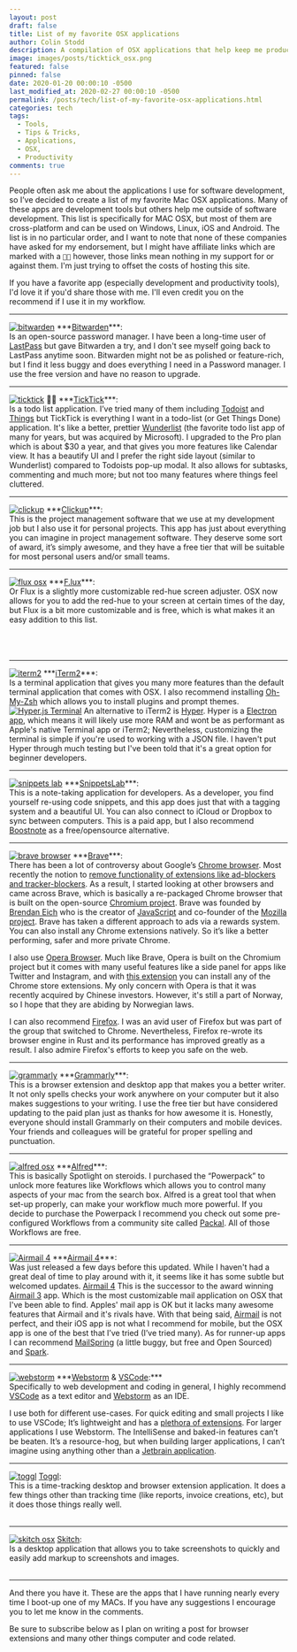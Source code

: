 ```yaml
---
layout: post
draft: false
title: List of my favorite OSX applications
author: Colin Stodd
description: A compilation of OSX applications that help keep me productive and organized.
image: images/posts/ticktick_osx.png
featured: false
pinned: false
date: 2020-01-20 00:00:10 -0500
last_modified_at: 2020-02-27 00:00:10 -0500
permalink: /posts/tech/list-of-my-favorite-osx-applications.html
categories: tech
tags:
  - Tools,
  - Tips & Tricks,
  - Applications,
  - OSX,
  - Productivity
comments: true
---
```


People often ask me about the applications I use for software development, so I’ve decided to create a list of my favorite Mac OSX applications. Many of these apps are development tools but others help me outside of software development.  This list is specifically for MAC OSX, but most of them are cross-platform and can be used on Windows, Linux, iOS and Android. The list is in no particular order, and I want to note that none of these companies have asked for my endorsement, but I might have affiliate links which are marked with a  `👍🏼`  however, those links mean nothing in my support for or against them. I'm just trying to offset the costs of hosting this site.

If you have a favorite app (especially development and productivity tools), I'd love it if you'd share those with me. I'll even credit you on the recommend if I use it in my workflow.

<hr>

<span class="image right">
<a href="https://bitwarden.com/" target="_blank" rel="noopener" title="Bitwarden"><img loading="lazy" src="https://upload.wikimedia.org/wikipedia/commons/d/d0/Bitwarden_Desktop_MacOS.png" alt="bitwarden"></a>
</span>
***<a href="https://bitwarden.com/" target="_blank" rel="noopener">Bitwarden</a>***:<br/>Is an open-source password manager. I have been a long-time user of <a href="https://www.lastpass.com/" target="_blank" rel="noopener">LastPass</a> but gave Bitwarden a try, and I don't see myself going back to LastPass anytime soon. Bitwarden might not be as polished or feature-rich, but I find it less buggy and does everything I need in a Password manager. I use the free version and have no reason to upgrade.


<hr>

<span class="image right">
<a href="https://ticktick.com/zFVY6?u=f3ea6096978047d59510318bf36b8a0b" target="_blank" rel="noopener" title="TickTick"><img loading="lazy" src="/images/posts/ticktick_osx.png" alt="ticktick"></a>
</span>
👍🏼&nbsp;***<a href="https://ticktick.com/zFVY6?u=f3ea6096978047d59510318bf36b8a0b" target="_blank" rel="noopener">TickTick</a>***:<br/>Is a todo list application. I’ve tried many of them including <a href="https://todoist.com" target="_blank" rel="noopener">Todoist</a> and <a href="https://culturedcode.com/things/" target="_blank" rel="noopener">Things</a> but TickTick is everything I want in a todo-list (or Get Things Done) application. It's like a better, prettier <a href="https://www.wunderlist.com/" target="_blank" rel="noopener">Wunderlist</a> (the favorite todo list app of many for years, but was acquired by Microsoft). I upgraded to the Pro plan which is about $30 a year, and that gives you more features like Calendar view. It has a beautify UI and I prefer the right side layout (similar to Wunderlist) compared to Todoists pop-up modal. It also allows for subtasks, commenting and much more; but not too many features where things feel cluttered.

<hr>

<span class="image right">
<a href="https://clickup.com" target="_blank" rel="noopener" title="Clickup"><img loading="lazy" src="https://software-advice.imgix.net/managed/products/screenshots/list_view_app_retina.png?auto=format&w=600&h=450" alt="clickup"></a>
</span>
***<a href="https://clickup.com" target="_blank" rel="noopener">Clickup</a>***:<br/>This is the project management software that we use at my development job but I also use it for personal projects. This app has just about everything you can imagine in project management software. They deserve some sort of award, it’s simply awesome, and they have a free tier that will be suitable for most personal users and/or small teams.

<hr>

<span class="image right">
<a href="https://justgetflux.com/" target="_blank" rel="noopener" title="f.lux"><img loading="lazy" src="/images/posts/f.lux.png" alt="flux osx" style="max-height:300px;"></a>
</span>
***<a href="https://justgetflux.com/" target="_blank" rel="noopener">F.lux</a>***:<br/> Or Flux is a slightly more customizable red-hue screen adjuster. OSX now allows for you to add the red-hue to your screen at certain times of the day, but Flux is a bit more customizable and is free, which is what makes it an easy addition to this list.
<br/>
<br/>
<br/>
<br/>

<hr>
<span class="image right">
<a href="https://iterm2.com/" target='_blank' rel='noopener' title='iTerm 2'><img loading="lazy" src="https://miro.medium.com/max/3200/1*6ZbzPhOo4jchV4DzkA3beQ.png" alt="iterm2"></a>
</span>
***<a href="https://iterm2.com/" target="_blank" rel="noopener">iTerm2</a>***:<br/> Is a terminal application that gives you many more features than the default terminal application that comes with OSX. I also recommend installing <a href="https://ohmyz.sh/" target="_blank" rel="noopener">Oh-My-Zsh</a> which allows you to install plugins and prompt themes.

<span class="image right">
<a href="https://hyper.is" target='_blank' rel='noopener' title='Hyper Terminal'><img loading="lazy" src="/images/posts/hyper.png" alt="Hyper.js Terminal"></a>
</span>
An alternative to iTerm2 is <a href="https://hyper.is" target="_blank" rel="noopener" title="Hyper.is">Hyper</a>. Hyper is a <a href="https://www.electronjs.org/" target="_blank" rel="noopener" title="Electron App">Electron app</a>, which means it will likely use more RAM and wont be as performant as Apple's native Terminal app or iTerm2; Nevertheless, customizing the terminal is simple if you're used to working with a JSON file. I haven't put Hyper through much testing but I've been told that it's a great option for beginner developers.

<br/>

<hr>

<span class="image right">
<a href="https://apps.apple.com/us/app/snippetslab/id1006087419?mt=12" target='_blank' rel='noopener' title='Snippets Lab'><img loading="lazy" src="https://is2-ssl.mzstatic.com/image/thumb/Purple113/v4/8e/59/13/8e59137d-d322-41d5-309d-0e8366542cf1/pr_source.jpg/643x0w.jpg" alt="snippets lab"></a>
</span>
***<a href="https://apps.apple.com/us/app/snippetslab/id1006087419?mt=12" target="_blank" rel="noopener">SnippetsLab</a>***:<br/>This is a note-taking application for developers. As a developer, you find yourself re-using code snippets, and this app does just that with a tagging system and a beautiful UI. You can also connect to iCloud or Dropbox to sync between computers. This is a paid app, but I also recommend <a href="https://boostnote.io/" target="_blank" rel="noopner">Boostnote</a> as a free/opensource alternative.

<hr>

<span class="image right">
<a href="https://brave.com/" target='_blank' rel='noopener' title='Brave Browser'><img loading="lazy" src="https://brave.com/wp-content/uploads/2018/10/a25he_image1.png" alt="brave browser"></a>
</span>
***<a href="https://brave.com/" target="_blank" rel="noopener">Brave</a>***:<br/>There has been a lot of controversy about Google’s <a href="https://www.google.com/chrome/" target="_blank" rel="noopener">Chrome browser</a>. Most recently the notion to <a href="https://www.wired.com/story/google-chrome-ad-blockers-extensions-api/" target="_blank" rel="noopener">remove functionality of extensions like ad-blockers and tracker-blockers</a>. As a result, I started looking at other browsers and came across Brave, which is basically a re-packaged Chrome browser that is built on the open-source <a href="https://www.chromium.org/" target="_blank" rel="noopener">Chromium project</a>. Brave was founded by <a href="https://en.wikipedia.org/wiki/Brendan_Eich" target="_blank" rel="noopener">Brendan Eich</a> who is the creator of <a href="https://en.wikipedia.org/wiki/JavaScript" target="_blank" rel="noopener">JavaScript</a> and co-founder of the <a href="https://www.mozilla.org/en-US/about/history/" target="_blank" rel="noopener">Mozilla project</a>. Brave has taken a different approach to ads via a rewards system. You can also install any Chrome extensions natively. So it’s like a better performing, safer and more private Chrome.

I also use <a href="https://www.opera.com/" target="_blank" rel="noopener">Opera Browser</a>. Much like Brave, Opera is built on the Chromium project but it comes with many useful features like a side panel for apps like Twitter and Instagram, and with <a href="https://colinstodd.com/posts/code/add-chrome-extensions-to-opera-browser.html" target="_top" rel="noopener">this extension</a> you can install any of the Chrome store extensions. My only concern with Opera is that it was recently acquired by Chinese investors. However, it's still a part of Norway, so I hope that they are abiding by Norwegian laws.

I can also recommend <a href="https://www.mozilla.org/en-US/firefox/" target="_blank" rel="noopener">Firefox</a>. I was an avid user of Firefox but was part of the group that switched to Chrome. Nevertheless, Firefox re-wrote its browser engine in Rust and its performance has improved greatly as a result. I also admire Firefox's efforts to keep you safe on the web.

<hr>

<span class="image right">
<a href="https://www.grammarly.com/" target='_blank' rel='noopener' title='Grammarly'><img loading="lazy" src="https://lh3.googleusercontent.com/JKWZYRe_7OkKz70IXaXv6TZdgBc2EKIT-AGANDQ0Kg_vDvuJv0ZRUmtro0Wx1FCVGbqpQ2JbOg=w640-h400-e365" alt="grammarly"></a>
</span>
***<a href="https://www.grammarly.com/" target="_blank" rel="noopener">Grammarly</a>***:<br/>This is a browser extension and desktop app that makes you a better writer. It not only spells checks your work anywhere on your computer but it also makes suggestions to your writing. I use the free tier but have considered updating to the paid plan just as thanks for how awesome it is. Honestly, everyone should install Grammarly on their computers and mobile devices. Your friends and colleagues will be grateful for proper spelling and punctuation.

<hr>

<span class="image right">
<a href="https://www.alfredapp.com/" target='_blank' rel='noopener' title='Alfred'><img loading="lazy" src="https://9to5mac.com/wp-content/uploads/sites/6/2017/03/friday-5-alfred-3.jpg?quality=82&strip=all&w=1600" alt="alfred osx"></a>
</span>
***<a href="https://www.alfredapp.com/" target="_blank" rel="noopener">Alfred</a>***:<br/>This is basically Spotlight on steroids. I purchased the “Powerpack” to unlock more features like Workflows which allows you to control many aspects of your mac from the search box. Alfred is a great tool that when set-up properly, can make your workflow much more powerful. If you decide to purchase the Powerpack I recommend you check out some pre-configured Workflows from a community site called <a href="http://www.packal.org/" target="_blank" rel="noopener">Packal</a>. All of those Workflows are free.

<hr>

<span class="image right">
<a href="https://airmailapp.com/" target='_blank' rel='noopener' title='Airmail 4'><img loading="lazy" src="https://is4-ssl.mzstatic.com/image/thumb/Purple124/v4/ef/e9/86/efe9868a-6246-44d1-0a50-dac5c2064b81/mzl.vdtpgelc.jpg/643x0w.jpg" alt="Airmail 4" title="Airmail 4"></a>
</span>
***<a href="https://airmailapp.com/" target="_blank" rel="noopener">Airmail 4</a>***:<br/> Was just released a few days before this updated. While I haven't had a great deal of time to play around with it, it seems like it has some subtle but welcomed updates. <a href="https://airmailapp.com/" target="_blank" rel="noopener">Airmail 4</a> This is the successor to the award winning <a href="https://airmailapp.com/">Airmail 3</a> app. Which is the most customizable mail application on OSX that I've been able to find. Apples' mail app is OK but it lacks many awesome features that Airmail and it's rivals have. With that being said, <a href="https://airmailapp.com/" target="_blank" rel="noopener">Airmail</a> is not perfect, and their iOS app is not what I recommend for mobile, but the OSX app is one of the best that I’ve tried (I’ve tried many). As for runner-up apps I can recommend <a href="https://getmailspring.com/" target="_blank" rel="noopener">MailSpring</a> (a little buggy, but free and Open Sourced) and <a href="https://sparkmailapp.com/" target="_blank" rel="noopener">Spark</a>.

<hr>

<span class="image right">
<a href="https://www.jetbrains.com/webstorm/" target='_blank' rel='noopener' title='Webstorm'><img loading="lazy" src="https://d3nmt5vlzunoa1.cloudfront.net/webstorm/files/2017/08/ionic-debug.png" alt="webstorm"></a>
</span>
***<a href="https://www.jetbrains.com/webstorm/" target="_blank" rel="noopener">Webstorm</a> & <a href="https://code.visualstudio.com/" target="_blank" rel="noopener">VSCode</a>:***<br/>
Specifically to web development and coding in general, I highly recommend <a href="https://code.visualstudio.com/" target="_blank" rel="noopener">VSCode</a> as a text editor and <a href="https://www.jetbrains.com/webstorm/" target="_blank" rel="noopener">Webstorm</a> as an IDE.

I use both for different use-cases. For quick editing and small projects I like to use VSCode; It’s lightweight and has a <a href="https://code.visualstudio.com/docs/editor/extension-gallery" target="_blank" rel="noopener">plethora of extensions</a>. For larger applications I use Webstorm. The IntelliSense and baked-in features can’t be beaten. It’s a resource-hog, but when building larger applications, I can’t imagine using anything other than a <a href="https://www.jetbrains.com/" target="_blank" rel="noopener">Jetbrain application</a>.

<hr>


<span class="image right">
<a href="https://toggl.com/" target='_blank' rel='noopener' title='Toggl'><img loading="lazy" src="https://clockify.me/assets/images/best-time-tracking-apps/toggl-apps.png" alt="toggl"></a>
</span>
<a href="https://toggl.com/" target="_blank" rel="noopener">Toggl</a>:<br/>This is a time-tracking desktop and browser extension application. It does a few things other than tracking time (like reports, invoice creations, etc), but it does those things really well.

<br/>
<br/>
<hr>

<span class="image right">
<a href="https://apps.apple.com/us/app/skitch-snap-mark-up-share/id425955336?mt=12" target='_blank' rel='noopener' title='Skitch'><img loading="lazy" src="https://is5-ssl.mzstatic.com/image/thumb/Purple6/v4/c0/0b/4f/c00b4ffa-a942-1ffa-d1f0-6da2cfa7e928/mzl.fkhegzvv.png/643x0w.png" alt="skitch osx"></a>
</span>
<a href="https://apps.apple.com/us/app/skitch-snap-mark-up-share/id425955336?mt=12" target="_blank" rel="noopener">Skitch</a>:<br/> Is a desktop application that allows you to take screenshots to quickly and easily add markup to screenshots and images.

<br/>
<br/>
<hr>


And there you have it. These are the apps that I have running nearly every time I boot-up one of my MACs. If you have any suggestions I encourage you to let me know in the comments.

Be sure to subscribe below as I plan on writing a post for browser extensions and many other things computer and code related.


<br/>
<br/>